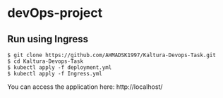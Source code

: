 # devOps-project

## Run using Ingress

    $ git clone https://github.com/AHMADSK1997/Kaltura-Devops-Task.git
    $ cd Kaltura-Devops-Task
    $ kubectl apply -f deployment.yml
    $ kubectl apply -f Ingress.yml

You can access the application here: http://localhost/
